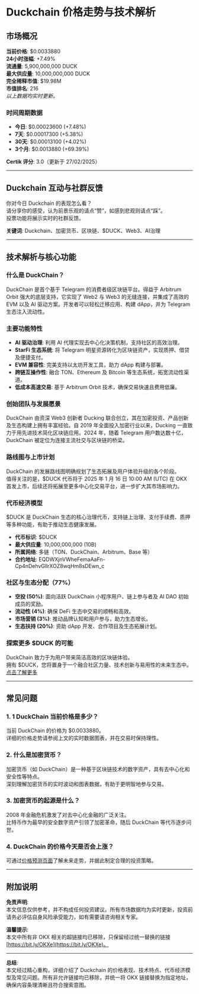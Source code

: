 # Duckchain 价格走势与技术解析

## 市场概况

**当前价格**: $0.0033880  
**24小时涨幅**: +7.49%  
**流通量**: 5,900,000,000 DUCK  
**最大供应量**: 10,000,000,000 DUCK  
**完全稀释市值**: $19.98M  
**市值排名**: 216  
*以上数据均实时更新。*

### 时间周期数据

- **今日**: $0.00023600 (+7.48%)
- **7天**: $0.00017300 (+5.38%)
- **30天**: $0.00013100 (+4.02%)
- **3个月**: $0.0013880 (+69.39%)

**Certik 评分**: 3.0（更新于 27/02/2025）

---

## Duckchain 互动与社群反馈

你对今日 Duckchain 的表现怎么看？  
请分享你的感受，认为前景乐观的请点“赞”，如感到悲观则请点“踩”。  
投票功能将展示实时的社群反馈。

**关键词**: Duckchain、加密货币、区块链、$DUCK、Web3、AI治理

---

## 技术解析与核心功能

### 什么是 DuckChain？

DuckChain 是首个基于 Telegram 的消费者级区块链平台。得益于 Arbitrum Orbit 强大的底层支持，它实现了 Web2 与 Web3 的无缝连接，并集成了高效的 EVM 以及 AI 驱动方案。开发者可以轻松迁移应用、构建 dApp，并为 Telegram 生态注入流动性。

### 主要功能特性

- **AI 驱动治理**: 利用 AI 代理实现去中心化决策机制，支持社区的高效治理。  
- **StarFi 生态系统**: 将 Telegram 明星资源转化为区块链资产，实现质押、借贷及便捷支付。  
- **EVM 兼容性**: 完美支持以太坊开发工具，助力 dApp 构建与部署。  
- **跨链互操作性**: 融合 TON、Ethereum 及 Bitcoin 等生态系统，拓宽流动性渠道。  
- **低成本高速交易**: 基于 Arbitrum Orbit 技术，确保交易快速且费用低廉。

### 创始团队与发展愿景

DuckChain 由资深 Web3 创新者 Ducking 联合创立，其在加密投资、产品创新及生态构建上拥有丰富经验。自 2019 年全面投入加密行业以来，Ducking 一直致力于用先进技术简化区块链应用。2024 年，随着 Telegram 用户数达数十亿，DuckChain 被定位为连接主流社交与区块链的桥梁。

### 路线图与上市计划

DuckChain 的发展路线图明确规划了生态拓展及用户体验升级的各个阶段。  
值得关注的是，$DUCK 代币将于 2025 年 1 月 16 日 10:00 AM (UTC) 在 OKX 首发上市，后续还将拓展至更多中心化交易平台，进一步扩大其市场影响力。

### 代币经济模型

$DUCK 是 DuckChain 生态的核心治理代币，支持链上治理、支付手续费、质押等多种功能，有助于推动生态健康发展。

- **代币标识**: $DUCK  
- **最大供应量**: 10,000,000,000 (10B)  
- **所属网络**: 多链（TON、DuckChain、Arbitrum、Base 等）  
- **合约地址**: EQDWXjnVWheFemaAaFn-Cp4nDehvGllrXOZ8wqHm8sDEwn_c

### 社区与生态分配（77%）

- **空投 (50%)**: 面向活跃 DuckChain 小程序用户、链上参与者及 AI DAO 初始成员的奖励。  
- **流动性 (4%)**: 确保 DeFi 生态中交易的顺畅和高效。  
- **市场营销 (3%)**: 推动品牌认知和用户参与，助力生态增长。  
- **生态扶持 (20%)**: 资助 dApp 开发、合作项目及生态拓展计划。

### 探索更多 $DUCK 的可能

DuckChain 致力于为用户带来简洁高效的区块链体验。  
拥有 $DUCK，您将置身于一个融合社区力量、技术创新与易用性的未来生态中。  
[点击了解更多](https://bit.ly/OKXe)

---

## 常见问题

### 1. 1 DuckChain 当前价格是多少？

当前 DuckChain 的价格为 $0.0033880。  
详细的价格走势请参阅上文的实时数据图表，并在交易时保持理性。

### 2. 什么是加密货币？

加密货币（如 DuckChain）是一种基于区块链技术的数字资产，具有去中心化和安全性等特点。  
深刻理解加密货币的实时波动和图表数据，有助于更明智地参与交易。

### 3. 加密货币的起源是什么？

2008 年金融危机激发了对去中心化金融的广泛关注。  
比特币作为最早的安全数字资产引领了加密革命，随后 DuckChain 等代币逐步问世。

### 4. DuckChain 的价格今天是否会上涨？

可通过[价格预测页面](https://bit.ly/OKXe)了解未来走势，并据此制定合理的投资策略。

---

## 附加说明

**免责声明**:  
本文信息仅供参考，并不构成任何投资建议。所有市场数据均为实时更新，投资前请务必评估自身风险承受能力，如有需要请咨询相关专家。

**温馨提示**:  
本文中所有非 OKX 相关的超链接均已移除，只保留经过统一替换的链接 [https://bit.ly/OKXe](https://bit.ly/OKXe)。


---

**总结**:  
本文经过精心重构，详细介绍了 Duckchain 的价格表现、技术特点、代币经济模型及常见问题。所有非允许链接均已移除，并统一将 OKX 链接替换为指定地址，确保内容条理清晰且符合搜索意图。